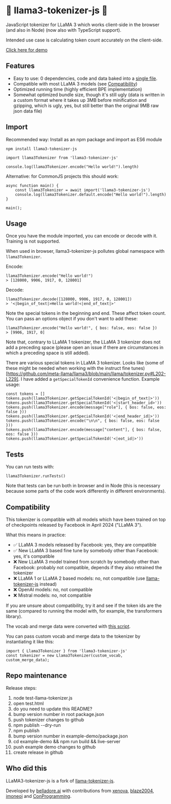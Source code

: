 # 🦙 llama3-tokenizer-js 🦙

JavaScript tokenizer for LLaMA 3 which works client-side in the browser (and also in Node) (now also with TypeScript support).

Intended use case is calculating token count accurately on the client-side.

<a href="https://belladoreai.github.io/llama3-tokenizer-js/example-demo/build/">Click here for demo</a>

## Features

- Easy to use: 0 dependencies, code and data baked into a [single file](llama-tokenizer.js).
- Compatible with most LLaMA 3 models (see [Compatibility](#compatibility))
- Optimized running time (highly efficient BPE implementation)
- Somewhat optimized bundle size, though it's still ugly (data is written in a custom format where it takes up 3MB before minification and gzipping, which is ugly, yes, but still better than the original 9MB raw json data file)

## Import

Recommended way: Install as an npm package and import as ES6 module

```
npm install llama3-tokenizer-js
```

```
import llama3Tokenizer from 'llama3-tokenizer-js'

console.log(llama3Tokenizer.encode("Hello world!").length)
```

Alternative: for CommonJS projects this should work:

```
async function main() {
    const llama3Tokenizer = await import('llama3-tokenizer-js')
    console.log(llama3Tokenizer.default.encode("Hello world!").length)
}

main();
```

## Usage

Once you have the module imported, you can encode or decode with it. Training is not supported.

When used in browser, llama3-tokenizer-js pollutes global namespace with `llama3Tokenizer`.

Encode:

```
llama3Tokenizer.encode("Hello world!")
> [128000, 9906, 1917, 0, 128001]
```

Decode:

```
llama3Tokenizer.decode([128000, 9906, 1917, 0, 128001])
> '<|begin_of_text|>Hello world!<|end_of_text|>'
```

Note the special tokens in the beginning and end. These affect token count. You can pass an options object if you don't want to add these:

```
llama3Tokenizer.encode("Hello world!", { bos: false, eos: false })
> [9906, 1917, 0]
```

Note that, contrary to LLaMA 1 tokenizer, the LLaMA 3 tokenizer does not add a preceding space (please open an issue if there are circumstances in which a preceding space is still added).

There are various special tokens in LLaMA 3 tokenizer. Looks like (some of these might be needed when working with the instruct fine tunes)[https://github.com/meta-llama/llama3/blob/main/llama/tokenizer.py#L202-L229]. I have added a `getSpecialTokenId` convenience function. Example usage:

```
const tokens = []
tokens.push(llama3Tokenizer.getSpecialTokenId('<|begin_of_text|>'))
tokens.push(llama3Tokenizer.getSpecialTokenId('<|start_header_id>'))
tokens.push(llama3Tokenizer.encode(message["role"], { bos: false, eos: false }))
tokens.push(llama3Tokenizer.getSpecialTokenId('<|end_header_id|>'))
tokens.push(llama3Tokenizer.encode("\n\n", { bos: false, eos: false }))
tokens.push(llama3Tokenizer.encode(message["content"], { bos: false, eos: false }))
tokens.push(llama3Tokenizer.getSpecialTokenId('<|eot_id|>'))
```

## Tests

You can run tests with:

```
llama3Tokenizer.runTests()
```

Note that tests can be run both in browser and in Node (this is necessary because some parts of the code work differently in different environments).

## Compatibility

This tokenizer is compatible with all models which have been trained on top of checkpoints released by Facebook in April 2024 ("LLaMA 3").

What this means in practice:
- ✅ LLaMA 3 models released by Facebook: yes, they are compatible
- ✅ New LLaMA 3 based fine tune by somebody other than Facebook: yes, it's compatible
- ❌ New LLaMA 3 model trained from scratch by somebody other than Facebook: probably not compatible, depends if they also retrained the tokenizer
- ❌ LLaMA 1 or LLaMA 2 based models: no, not compatible (use [llama-tokenizer-js](https://github.com/belladoreai/llama-tokenizer-js) instead)
- ❌ OpenAI models: no, not compatible
- ❌ Mistral models: no, not compatible

If you are unsure about compatibility, try it and see if the token ids are the same (compared to running the model with, for example, the transformers library).

The vocab and merge data were converted with [this script](data-conversion.py).

You can pass custom vocab and merge data to the tokenizer by instantiating it like this:

```
import { Llama3Tokenizer } from 'llama3-tokenizer-js'
const tokenizer = new Llama3Tokenizer(custom_vocab, custom_merge_data);
```

## Repo maintenance

Release steps:

1. node test-llama-tokenizer.js
2. open test.html
3. do you need to update this README?
4. bump version number in root package.json
5. push tokenizer changes to github
6. npm publish --dry-run
7. npm publish
8. bump version number in example-demo/package.json
9. cd example-demo && npm run build && live-server
10. push example demo changes to github
11. create release in github

## Who did this

LLaMA3-tokenizer-js is a fork of [llama-tokenizer-js](https://github.com/belladoreai/llama-tokenizer-js).

Developed by [belladore.ai](https://belladore.ai) with contributions from [xenova](https://github.com/xenova), [blaze2004](https://github.com/blaze2004), [imoneoi](https://github.com/imoneoi) and [ConProgramming](https://github.com/ConProgramming).

